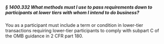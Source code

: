 ##### § 1400.332 What methods must I use to pass requirements down to participants at lower tiers with whom I intend to do business? #####

You as a participant must include a term or condition in lower-tier transactions requiring lower-tier participants to comply with subpart C of the OMB guidance in 2 CFR part 180.